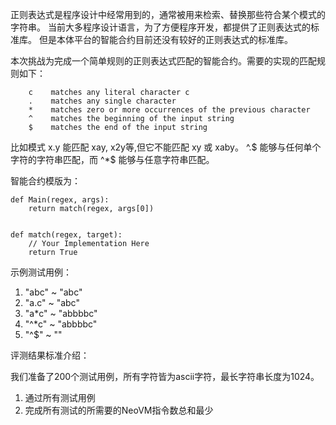 
正则表达式是程序设计中经常用到的，通常被用来检索、替换那些符合某个模式的字符串。
当前大多程序设计语言，为了方便程序开发，都提供了正则表达式的标准库。
但是本体平台的智能合约目前还没有较好的正则表达式的标准库。

本次挑战为完成一个简单规则的正则表达式匹配的智能合约。需要的实现的匹配规则如下：

```
    c    matches any literal character c
    .    matches any single character
    *    matches zero or more occurrences of the previous character
    ^    matches the beginning of the input string
    $    matches the end of the input string
```

比如模式 x.y 能匹配 xay, x2y等,但它不能匹配 xy 或 xaby。
^.$ 能够与任何单个字符的字符串匹配，而 ^\*$ 能够与任意字符串匹配。

智能合约模版为：

```
def Main(regex, args):
    return match(regex, args[0])


def match(regex, target):
    // Your Implementation Here
    return True
```


示例测试用例：

1. "abc" ~ "abc"
2. "a.c" ~ "abc"
3. "a\*c" ~ "abbbbc"
4. "^\*c" ~ "abbbbc"
5. "^$" ~ ""


评测结果标准介绍：

我们准备了200个测试用例，所有字符皆为ascii字符，最长字符串长度为1024。

1. 通过所有测试用例
2. 完成所有测试的所需要的NeoVM指令数总和最少


